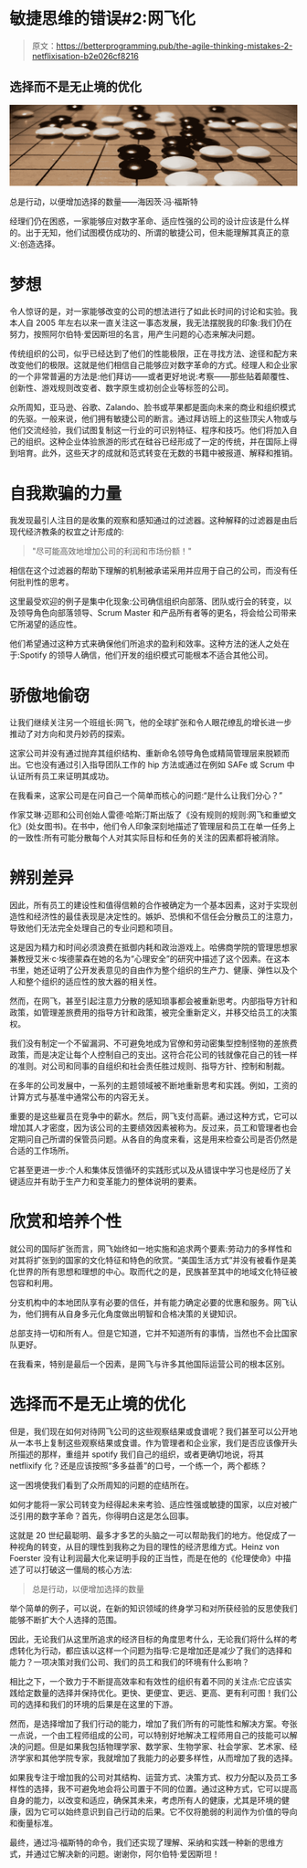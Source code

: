 # 敏捷思维的错误#2:网飞化

> 原文：<https://betterprogramming.pub/the-agile-thinking-mistakes-2-netflixisation-b2e026cf8216>

## 选择而不是无止境的优化

![](img/108e0bacdddccec1607923f41270305e.png)

总是行动，以便增加选择的数量——海因茨·冯·福斯特

经理们仍在困惑，一家能够应对数字革命、适应性强的公司的设计应该是什么样的。出于无知，他们试图模仿成功的、所谓的敏捷公司，但未能理解其真正的意义:创造选择。

# 梦想

令人惊讶的是，对一家能够改变的公司的想法进行了如此长时间的讨论和实验。我本人自 2005 年左右以来一直关注这一事态发展，我无法摆脱我的印象:我们仍在努力，按照阿尔伯特·爱因斯坦的名言，用产生问题的心态来解决问题。

传统组织的公司，似乎已经达到了他们的性能极限，正在寻找方法、途径和配方来改变他们的极限。这就是他们相信自己能够应对数字革命的方式。经理人和企业家的一个非常普遍的方法是:他们拜访——或者更好地说:考察——那些贴着颠覆性、创新性、游戏规则改变者、数字原生或初创企业等标签的公司。

众所周知，亚马逊、谷歌、Zalando、脸书或苹果都是面向未来的商业和组织模式的先驱。一般来说，他们拥有敏捷公司的断言。通过拜访班上的这些顶尖人物或与他们交流经验，我们试图复制这一行业的可识别特征、程序和技巧。他们将加入自己的组织。这种企业体验旅游的形式在硅谷已经形成了一定的传统，并在国际上得到培育。此外，这些天才的成就和范式转变在无数的书籍中被报道、解释和推销。

# 自我欺骗的力量

我发现最引人注目的是收集的观察和感知通过的过滤器。这种解释的过滤器是由后现代经济教条的权宜之计形成的:

> "尽可能高效地增加公司的利润和市场份额！"

相信在这个过滤器的帮助下理解的机制被承诺采用并应用于自己的公司，而没有任何批判性的思考。

这里最受欢迎的例子是集中化现象:公司确信组织向部落、团队或行会的转变，以及领导角色向部落领导、Scrum Master 和产品所有者等的更名，将会给公司带来它所渴望的适应性。

他们希望通过这种方式来确保他们所追求的盈利和效率。这种方法的迷人之处在于:Spotify 的领导人确信，他们开发的组织模式可能根本不适合其他公司。

# 骄傲地偷窃

让我们继续关注另一个班组长:网飞，他的全球扩张和令人眼花缭乱的增长进一步推动了对方向和灵丹妙药的探索。

这家公司并没有通过抛弃其组织结构、重新命名领导角色或精简管理层来脱颖而出。它也没有通过引入指导团队工作的 hip 方法或通过在例如 SAFe 或 Scrum 中认证所有员工来证明其成功。

在我看来，这家公司是在问自己一个简单而核心的问题:“是什么让我们分心？”

作家艾琳·迈耶和公司创始人雷德·哈斯汀斯出版了《没有规则的规则:网飞和重塑文化》(处女图书)。在书中，他们令人印象深刻地描述了管理层和员工在单一任务上的一致性:所有可能分散每个人对其实际目标和任务的关注的因素都将被消除。

# 辨别差异

因此，所有员工的建设性和值得信赖的合作被确定为一个基本因素，这对于实现创造性和经济性的最佳表现是决定性的。嫉妒、恐惧和不信任会分散员工的注意力，导致他们无法完全处理自己的专业问题和项目。

这是因为精力和时间必须浪费在抵御内耗和政治游戏上。哈佛商学院的管理思想家兼教授艾米·c·埃德蒙森在她的名为“心理安全”的研究中描述了这个因素。在这本书里，她还证明了公开发表意见的自由作为整个组织的生产力、健康、弹性以及个人和整个组织的适应性的放大器的相关性。

然而，在网飞，甚至引起注意力分散的感知琐事都会被重新思考。内部指导方针和政策，如管理差旅费用的指导方针和政策，被完全重新定义，并移交给员工的决策权。

我们没有制定一个不留漏洞、不可避免地成为官僚和劳动密集型控制怪物的差旅费政策，而是决定让每个人控制自己的支出。这符合花公司的钱就像花自己的钱一样的准则。对公司和同事的自组织和社会责任胜过规则、指导方针、控制和制裁。

在多年的公司发展中，一系列的主题领域被不断地重新思考和实践。例如，工资的计算方式与基准中通常公布的内容无关。

重要的是这些雇员在竞争中的薪水。然后，网飞支付高薪。通过这种方式，它可以增加其人才密度，因为该公司的主要绩效因素被称为。反过来，员工和管理者也会定期问自己所谓的保管员问题。从各自的角度来看，这是用来检查公司是否仍然是合适的工作场所。

它甚至更进一步:个人和集体反馈循环的实践形式以及从错误中学习也是经历了关键适应并有助于生产力和变革能力的整体说明的要素。

# 欣赏和培养个性

就公司的国际扩张而言，网飞始终如一地实施和追求两个要素:劳动力的多样性和对其将扩张到的国家的文化特征和特色的欣赏。“美国生活方式”并没有被看作是美化世界的所有思想和理想的中心。取而代之的是，民族甚至其中的地域文化特征被包容和利用。

分支机构中的本地团队享有必要的信任，并有能力确定必要的优惠和服务。网飞认为，他们拥有从自身多元化角度做出明智和合格决策的关键知识。

总部支持一切和所有人。但是它知道，它并不知道所有的事情，当然也不会比国家队更好。

在我看来，特别是最后一个因素，是网飞与许多其他国际运营公司的根本区别。

# 选择而不是无止境的优化

但是，我们现在如何对待网飞公司的这些观察结果或食谱呢？我们甚至可以公开地从一本书上复制这些观察结果或食谱。作为管理者和企业家，我们是否应该像开头所描述的那样，重组并 spotify 我们自己的组织，或者更确切地说，将其 netflixify 化？还是应该按照“多多益善”的口号，一个练一个，两个都练？

这一困境使我们看到了众所周知的问题的症结所在。

如何才能将一家公司转变为经得起未来考验、适应性强或敏捷的国家，以应对被广泛引用的数字革命？首先，你得明白这是怎么回事。

这就是 20 世纪最聪明、最多才多艺的头脑之一可以帮助我们的地方。他促成了一种视角的转变，从目的理性到我称之为目的理性的经济思维方式。Heinz von Foerster 没有让利润最大化来证明手段的正当性，而是在他的《伦理使命》中描述了可以打破这一僵局的核心方法:

> 总是行动，以便增加选择的数量

举个简单的例子，可以说，在新的知识领域的终身学习和对所获经验的反思使我们能够不断扩大个人选择的范围。

因此，无论我们从这里所追求的经济目标的角度思考什么，无论我们将什么样的考虑转化为行动，都应该以这样一个问题为指导:它是增加还是减少了我们的选择和能力？一项决策对我们公司、我们的员工和我们的环境有什么影响？

相比之下，一个致力于不断提高效率和有效性的组织有着不同的关注点:它应该实践给定数量的选择并保持优化。更快、更便宜、更远、更高、更有利可图！我们公司的选择和我们的环境的后果是在这里的下游。

然而，是选择增加了我们行动的能力，增加了我们所有的可能性和解决方案。夸张一点说，一个由工程师组成的公司，可以特别好地解决工程师用自己的技能可以解决的问题。但是如果我包括物理学家、数学家、生物学家、社会学家、艺术家、经济学家和其他学院专家，我就增加了我能力的必要多样性，从而增加了我的选择。

如果我专注于增加我的公司对其结构、运营方式、决策方式、权力分配以及员工多样性的选择，我不可避免地会将公司置于不同的位置。通过这种方式，它可以提高自身的能力，以改变和适应，确保其未来，考虑所有人的健康，尤其是环境的健康，因为它可以始终意识到自己行动的后果。它不仅将脆弱的利润作为价值的导向和衡量标准。

最终，通过冯·福斯特的命令，我们还实现了理解、采纳和实践一种新的思维方式，并通过它解决新的问题。谢谢你，阿尔伯特·爱因斯坦！